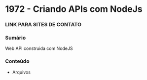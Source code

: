 # 1972 - Criando APIs com NodeJs

### LINK PARA SITES DE CONTATO


### Sumário
 Web API construida com NodeJS

### Conteúdo
* Arquivos

